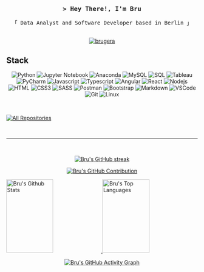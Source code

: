 
<!-- [![wakatime](https://wakatime.com/badge/user/eebb3dd8-d9b2-40de-9b88-6fd6cac99dbc.svg)](https://wakatime.com/@eebb3dd8-d9b2-40de-9b88-6fd6cac99dbc) -->

<!-- Intro  -->
<h3 align="center">
        <samp>&gt; Hey There!, I'm
                <b><a>Bru</a></b>
        </samp>
</h3>
<p align="center"> 
  <samp>
    「 Data Analyst and Software Developer based in Berlin 」
    <br>
          <br>          
  </samp>
</p>

<p align="center">
 <a href="https://linkedin.com/in/brugera" target="_blank">
  <img src="https://img.shields.io/badge/LinkedIn-0077B5?style=for-the-badge&logo=linkedin&logoColor=white" alt="brugera"/>
 </a>
</p>

## Stack
<p align="center">
  <img src="https://img.shields.io/badge/python-3670A0?style=for-the-badge&logo=python&logoColor=ffdd54" alt="Python" />
  <img src="https://img.shields.io/badge/Jupyter%20Notebook-F37626?style=for-the-badge&logo=jupyter&logoColor=white" alt="Jupyter Notebook" />
  <img src="https://img.shields.io/badge/Anaconda-44A833?style=for-the-badge&logo=Anaconda&logoColor=white" alt="Anaconda" />
  <img src="https://img.shields.io/badge/MySQL-4479A1?style=for-the-badge&logo=mysql&logoColor=white" alt="MySQL" />
  <img src="https://img.shields.io/badge/-SQL-000?style=for-the-badge&logo=MySQL&logoColor=4479A1" alt="SQL" />
  <img src="https://img.shields.io/badge/Tableau-E97627?style=for-the-badge&logo=Tableau&logoColor=white" alt="Tableau" />
  <img src="https://img.shields.io/badge/PyCharm-000000?style=for-the-badge&logo=PyCharm&logoColor=white" alt="PyCharm" />
  <img src="https://img.shields.io/badge/Javascript-F0DB4F?style=for-the-badge&labelColor=black&logo=javascript&logoColor=F0DB4F" alt="Javascript" />
  <img src="https://img.shields.io/badge/Typescript-007acc?style=for-the-badge&labelColor=black&logo=typescript&logoColor=007acc" alt="Typescript" />
  <img src="https://img.shields.io/badge/Angular-DD0031?style=for-the-badge&logo=angular&logoColor=white" alt="Angular" />
  <img src="https://img.shields.io/badge/-React-61DBFB?style=for-the-badge&labelColor=black&logo=react&logoColor=61DBFB" alt="React" />
  <img src="https://img.shields.io/badge/Nodejs-3C873A?style=for-the-badge&labelColor=black&logo=node.js&logoColor=3C873A" alt="Nodejs" />
  <img src="https://img.shields.io/badge/HTML5-E34F26?style=for-the-badge&logo=html5&logoColor=white" alt="HTML" />
  <img src="https://img.shields.io/badge/CSS3-1572B6?style=for-the-badge&logo=css3&logoColor=white" alt="CSS3" />
  <img src="https://img.shields.io/badge/Sass-CC6699?style=for-the-badge&logo=sass&logoColor=white" alt="SASS" />
  <img src="https://img.shields.io/badge/Postman-FF6C37?style=for-the-badge&logo=Postman&logoColor=white" alt="Postman" />
  <img src="https://img.shields.io/badge/Bootstrap-563D7C?style=for-the-badge&logo=bootstrap&logoColor=white" alt="Bootstrap" />
  <img src="https://img.shields.io/badge/Markdown-000000?style=for-the-badge&logo=markdown&logoColor=white" alt="Markdown" />
  <img src="https://img.shields.io/badge/Visual_Studio_Code-0078d7?style=for-the-badge&logo=visual%20studio%20code&logoColor=white" alt="VSCode" />
  <img src="https://img.shields.io/badge/Git-F05032?style=for-the-badge&logo=git&logoColor=white" alt="Git" />
  <img src="https://img.shields.io/badge/Linux-FCC624?style=for-the-badge&logo=linux&logoColor=black" alt="Linux" />
</p>

<br />


<!-- About Section 
 # About me
 
<p> 
 ✌️ &emsp; Enjoy to do programming and sharing knowledge <br/><br/>
 ❤️ &emsp; Love to writing code and learning new features<br/><br/>
 📧 &emsp; <a href="mailto:brugera.herrero@gmail.com">Reach out</a><br/><br/>
 💬 &emsp; <a href="https://github.com/bruhu/bruhu/issues">Ask me anything</a>

</p>

<br/>
<br/>
<br/>
-->

<p align="left">
  <a href="https://github.com/bruhu?tab=repositories" target="_blank"><img alt="All Repositories" title="All Repositories" src="https://img.shields.io/badge/-All%20Repos-2962FF?style=for-the-badge&logo=koding&logoColor=white"/></a>
</p>

<br/>
<hr/>
<br/>
<!-- GitHub Activity + Streak Count -->
<p align="center">
  <a href="https://github.com/bruhu">
    <img src="https://github-readme-streak-stats.herokuapp.com/?user=bruhu&theme=onedark&border=1E1E1E&background=282C34" alt="Bru's GitHub streak"/>
  </a>
</p>

<!-- Github Contributions -->
<p align="center">
  <a href="https://github.com/bruhu">
    <img src="https://github-profile-summary-cards.vercel.app/api/cards/profile-details?username=bruhu&theme=onedark" alt="Bru's GitHub Contribution"/>
  </a>
</p>

<!-- Stats and Most Used Languages -->
<a> 
    <a href="https://github.com/bruhu">
      <img alt="Bru's Github Stats" src="https://denvercoder1-github-readme-stats.vercel.app/api?username=bruhu&show_icons=true&count_private=true&theme=onedark&border_color=1E1E1E&bg_color=282C34&title_color=61AFEF&icon_color=98C379" height="192px" width="49.5%"/>
    </a>
    <a href="https://github.com/bruhu">
      <img alt="Bru's Top Languages" src="https://denvercoder1-github-readme-stats.vercel.app/api/top-langs/?username=bruhu&langs_count=8&layout=compact&theme=onedark&border_color=1E1E1E&bg_color=282C34&title_color=61AFEF&icon_color=98C379" height="192px" width="49.5%"/>
    </a>
  <br/>
</a>

<!-- Activity Graph -->
<p align="center">
  <a href="https://github.com/bruhu">
    <img src="https://github-readme-activity-graph.vercel.app/graph?username=bruhu&custom_title=Bru's%20GitHub%20Activity%20Graph&bg_color=282C34&color=61AFEF&line=61AFEF&point=98C379&area_color=282C34&title_color=61AFEF&border_color=1E1E1E" alt="Bru's GitHub Activity Graph"/>
  </a>
</p>
